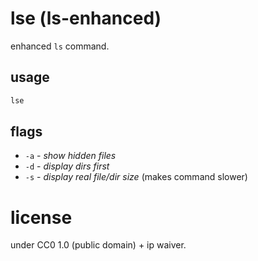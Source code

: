 # lse (ls-enhanced)

enhanced `ls` command.

## usage

```bash
lse
```

## flags

* `-a` - *show hidden files*
* `-d` - *display dirs first*
* `-s` - *display real file/dir size* (makes command slower)

# license

under CC0 1.0 (public domain) + ip waiver.
